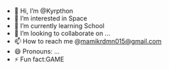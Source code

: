 - 👋 Hi, I’m @Kyrpthon
- 👀 I’m interested in Space
- 🌱 I’m currently learning School
- 💞️ I’m looking to collaborate on ...
- 📫 How to reach me @mamikrdmn015@gmail.com
- 😄 Pronouns: ...
- ⚡ Fun fact:GAME

<!---
Kyrpthon/Kyrpthon is a ✨ special ✨ repository because its `README.md` (this file) appears on your GitHub profile.
You can click the Preview link to take a look at your changes.
--->
